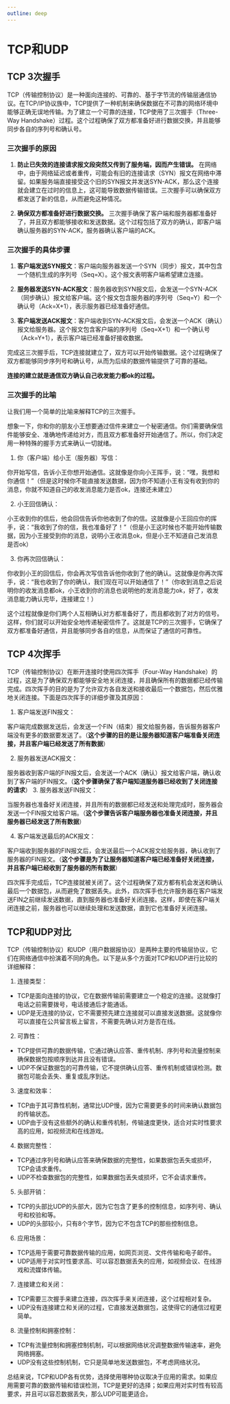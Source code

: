 ```yaml
---
outline: deep
---
```


# TCP和UDP

## TCP 3次握手

TCP（传输控制协议）是一种面向连接的、可靠的、基于字节流的传输层通信协议。在TCP/IP协议族中，TCP提供了一种机制来确保数据在不可靠的网络环境中能够正确无误地传输。为了建立一个可靠的连接，TCP使用了三次握手（Three-Way Handshake）过程。这个过程确保了双方都准备好进行数据交换，并且能够同步各自的序列号和确认号。

### 三次握手的原因

1. **防止已失效的连接请求报文段突然又传到了服务端，因而产生错误。** 在网络中，由于网络延迟或者重传，可能会有旧的连接请求（SYN）报文在网络中滞留。如果服务端直接接受这个旧的SYN报文并发送SYN-ACK，那么这个连接就会建立在过时的信息上，这可能导致数据传输错误。三次握手可以确保双方都发送了新的信息，从而避免这种情况。 

2. **确保双方都准备好进行数据交换。** 三次握手确保了客户端和服务器都准备好了，并且双方都能够接收和发送数据。这个过程包括了双方的确认，即客户端确认服务器的SYN-ACK，服务器确认客户端的ACK。 

### 三次握手的具体步骤

1. **客户端发送SYN报文**：客户端向服务器发送一个SYN（同步）报文，其中包含一个随机生成的序列号（Seq=X）。这个报文表明客户端希望建立连接。 

2. **服务器发送SYN-ACK报文**：服务器收到SYN报文后，会发送一个SYN-ACK（同步确认）报文给客户端。这个报文包含服务器的序列号（Seq=Y）和一个确认号（Ack=X+1），表示服务器已经准备好通信。 

3. **客户端发送ACK报文**：客户端收到SYN-ACK报文后，会发送一个ACK（确认）报文给服务器。这个报文包含客户端的序列号（Seq=X+1）和一个确认号（Ack=Y+1），表示客户端已经准备好接收数据。 

完成这三次握手后，TCP连接就建立了，双方可以开始传输数据。这个过程确保了双方都能够同步序列号和确认号，从而为后续的数据传输提供了可靠的基础。



**连接的建立就是通信双方确认自己收发能力都ok的过程。**

### 三次握手的比喻

让我们用一个简单的比喻来解释TCP的三次握手。

想象一下，你和你的朋友小王想要通过信件来建立一个秘密通信。你们需要确保信件能够安全、准确地传递给对方，而且双方都准备好开始通信了。所以，你们决定用一种特殊的握手方式来确认一切就绪。

1. 你（客户端）给小王（服务器）写信：

你开始写信，告诉小王你想开始通信。这就像是你向小王挥手，说：“嘿，我想和你通信！”（但是这时候你不能直接发送数据，因为你不知道小王有没有收到你的消息，你就不知道自己的收发消息能力是否ok，连接还未建立）

2. 小王回信确认：

小王收到你的信后，他会回信告诉你他收到了你的信。这就像是小王回应你的挥手，说：“我收到了你的信，我也准备好了！”（但是小王这时候也不能开始传输数据，因为小王接受到你的消息，说明小王收消息ok，但是小王不知道自己发消息是否ok）

3. 你再次回信确认：

你收到小王的回信后，你会再次写信告诉他你收到了他的确认。这就像是你再次挥手，说：“我也收到了你的确认，我们现在可以开始通信了！”（你收到消息之后说明你的收发消息都ok，小王收到你的消息也说明他的发消息能力ok，好了，收发消息能力确认完毕，连接建立！）

这个过程就像是你们两个人互相确认对方都准备好了，而且都收到了对方的信号。这样，你们就可以开始安全地传递秘密信件了。这就是TCP的三次握手，它确保了双方都准备好通信，并且能够同步各自的信息，从而保证了通信的可靠性。

## TCP 4次挥手

TCP（传输控制协议）在断开连接时使用四次挥手（Four-Way Handshake）的过程，这是为了确保双方都能够安全地关闭连接，并且确保所有的数据都已经传输完成。四次挥手的目的是为了允许双方各自发送和接收最后一个数据包，然后优雅地关闭连接。下面是四次挥手的详细步骤及其原因：

1.  客户端发送FIN报文： 

客户端完成数据发送后，会发送一个FIN（结束）报文给服务器，告诉服务器客户端没有更多的数据要发送了。（**这个步骤的目的是让服务器知道客户端准备关闭连接，并且客户端已经发送了所有数据**）

2.  服务器发送ACK报文： 

服务器收到客户端的FIN报文后，会发送一个ACK（确认）报文给客户端，确认收到了客户端的FIN报文。（**这个步骤确保了客户端知道服务器已经收到了关闭连接的请求**）
3.  服务器发送FIN报文： 

当服务器也准备好关闭连接，并且所有的数据都已经发送和处理完成时，服务器会发送一个FIN报文给客户端。（**这个步骤告诉客户端服务器也准备关闭连接，并且服务器已经发送了所有数据**）

4.  客户端发送最后的ACK报文： 

客户端收到服务器的FIN报文后，会发送最后一个ACK报文给服务器，确认收到了服务器的FIN报文。（**这个步骤是为了让服务器知道客户端已经准备好关闭连接，并且客户端已经收到了服务器的所有数据**）

四次挥手完成后，TCP连接就被关闭了。这个过程确保了双方都有机会发送和确认最后一个数据包，从而避免了数据丢失。此外，四次挥手也允许服务器在客户端发送FIN之前继续发送数据，直到服务器也准备好关闭连接。这样，即使在客户端关闭连接之前，服务器也可以继续处理和发送数据，直到它也准备好关闭连接。

## TCP和UDP对比

TCP（传输控制协议）和UDP（用户数据报协议）是两种主要的传输层协议，它们在网络通信中扮演着不同的角色。以下是从多个方面对TCP和UDP进行比较的详细解释：

1. 连接类型： 
  - TCP是面向连接的协议，它在数据传输前需要建立一个稳定的连接。这就像打电话之前需要拨号，电话接通后才能通话。
  - UDP是无连接的协议，它不需要预先建立连接就可以直接发送数据。这就像你可以直接在公共留言板上留言，不需要先确认对方是否在线。
2.  可靠性： 
  - TCP提供可靠的数据传输，它通过确认应答、重传机制、序列号和流量控制来确保数据包按顺序到达并且没有错误。
  - UDP不保证数据包的可靠传输，它不提供确认应答、重传机制或错误检测。数据包可能会丢失、重复或乱序到达。
3.  速度和效率： 
  - TCP由于其可靠性机制，通常比UDP慢，因为它需要更多的时间来确认数据包的传输状态。
  - UDP由于没有这些额外的确认和重传机制，传输速度更快，适合对实时性要求高的应用，如视频流和在线游戏。
4.  数据完整性： 
  - TCP通过序列号和确认应答来确保数据的完整性，如果数据包丢失或损坏，TCP会请求重传。
  - UDP不检查数据包的完整性，如果数据包丢失或损坏，它不会请求重传。
5.  头部开销： 
  - TCP的头部比UDP的头部大，因为它包含了更多的控制信息，如序列号、确认号和校验和等。
  - UDP的头部较小，只有8个字节，因为它不包含TCP的那些控制信息。
6.  应用场景： 
  - TCP适用于需要可靠数据传输的应用，如网页浏览、文件传输和电子邮件。
  - UDP适用于对实时性要求高、可以容忍数据丢失的应用，如视频会议、在线游戏和流媒体传输。
7.  连接建立和关闭： 
  - TCP需要三次握手来建立连接，四次挥手来关闭连接，这个过程相对复杂。
  - UDP没有连接建立和关闭的过程，它直接发送数据包，这使得它的通信过程更简单。
8.  流量控制和拥塞控制： 
  - TCP有流量控制和拥塞控制机制，可以根据网络状况调整数据传输速率，避免网络拥塞。
  - UDP没有这些控制机制，它只是简单地发送数据包，不考虑网络状况。
  
总结来说，TCP和UDP各有优势，选择使用哪种协议取决于应用的需求。如果应用需要可靠的数据传输和错误检测，TCP是更好的选择；如果应用对实时性有较高要求，并且可以容忍数据丢失，那么UDP可能更适合。